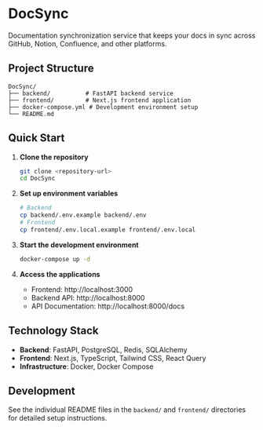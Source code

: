 # DocSync

Documentation synchronization service that keeps your docs in sync across GitHub, Notion, Confluence, and other platforms.

## Project Structure

```
DocSync/
├── backend/          # FastAPI backend service
├── frontend/         # Next.js frontend application
├── docker-compose.yml # Development environment setup
└── README.md
```

## Quick Start

1. **Clone the repository**
   ```bash
   git clone <repository-url>
   cd DocSync
   ```

2. **Set up environment variables**
   ```bash
   # Backend
   cp backend/.env.example backend/.env
   # Frontend
   cp frontend/.env.local.example frontend/.env.local
   ```

3. **Start the development environment**
   ```bash
   docker-compose up -d
   ```

4. **Access the applications**
   - Frontend: http://localhost:3000
   - Backend API: http://localhost:8000
   - API Documentation: http://localhost:8000/docs

## Technology Stack

- **Backend**: FastAPI, PostgreSQL, Redis, SQLAlchemy
- **Frontend**: Next.js, TypeScript, Tailwind CSS, React Query
- **Infrastructure**: Docker, Docker Compose

## Development

See the individual README files in the `backend/` and `frontend/` directories for detailed setup instructions.
